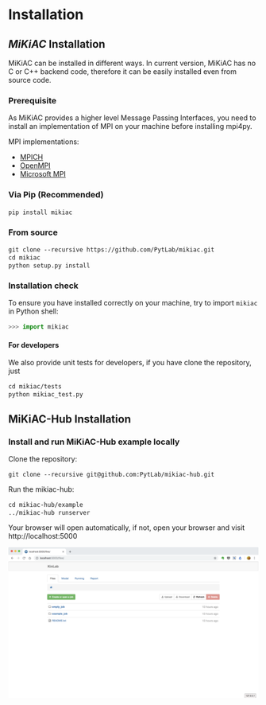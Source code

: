 # Installation 

## *MiKiAC* Installation

MiKiAC can be installed in different ways. In current version, MiKiAC has no C or C++ backend code, therefore it can be easily installed even from source code.

### Prerequisite

As MiKiAC provides a higher level Message Passing Interfaces, you need to install an implementation of MPI on your machine before installing mpi4py.

MPI implementations:
- [MPICH](https://www.mpich.org/)
- [OpenMPI](https://www.open-mpi.org/)
- [Microsoft MPI](https://docs.microsoft.com/en-us/message-passing-interface/microsoft-mpi)

### Via Pip (Recommended)

``` shell
pip install mikiac
```

### From source

``` shell
git clone --recursive https://github.com/PytLab/mikiac.git
cd mikiac
python setup.py install
```

### Installation check

To ensure you have installed correctly on your machine, try to import `mikiac` in Python shell:

``` python
>>> import mikiac
```

#### For developers

We also provide unit tests for developers, if you have clone the repository, just

``` shell
cd mikiac/tests
python mikiac_test.py
```

## MiKiAC-Hub Installation

### Install and run MiKiAC-Hub example locally

Clone the repository:

``` shell
git clone --recursive git@github.com:PytLab/mikiac-hub.git
```

Run the mikiac-hub:

``` shell
cd mikiac-hub/example
../mikiac-hub runserver
```

Your browser will open automatically, if not, open your browser and visit http://localhost:5000

![](./_static/hub-screenshot.png)

